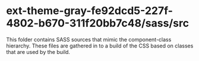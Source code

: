 # ext-theme-gray-fe92dcd5-227f-4802-b670-311f20bb7c48/sass/src

This folder contains SASS sources that mimic the component-class hierarchy. These files
are gathered in to a build of the CSS based on classes that are used by the build.
